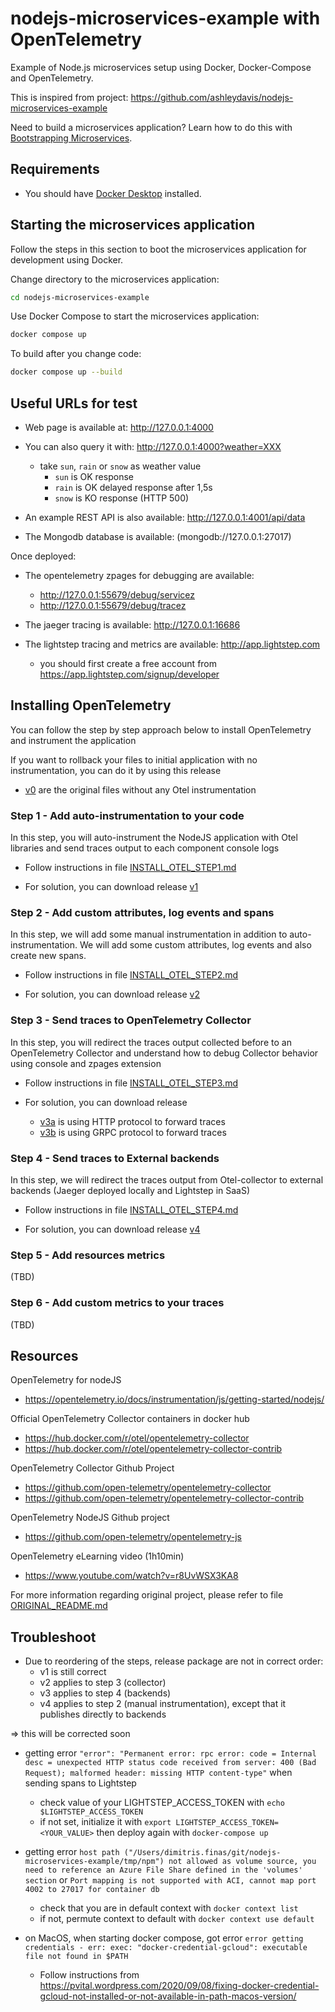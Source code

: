 # nodejs-microservices-example with OpenTelemetry

Example of Node.js microservices setup using Docker, Docker-Compose and OpenTelemetry.

This is inspired from project: https://github.com/ashleydavis/nodejs-microservices-example

Need to build a microservices application? Learn how to do this with [Bootstrapping Microservices](http://bit.ly/2o0aDsP).


## Requirements

- You should have [Docker Desktop](https://www.docker.com/products/docker-desktop) installed.


## Starting the microservices application

Follow the steps in this section to boot the microservices application for development using Docker.

Change directory to the microservices application:

```bash
cd nodejs-microservices-example
```

Use Docker Compose to start the microservices application:

```bash
docker compose up
```

To build after you change code:

```bash
docker compose up --build
```


## Useful URLs for test

- Web page is available at: http://127.0.0.1:4000

- You can also query it with: http://127.0.0.1:4000?weather=XXX
  - take `sun`, `rain` or `snow` as weather value
    - `sun` is OK response
    - `rain` is OK delayed response after 1,5s
    - `snow` is KO response (HTTP 500)

- An example REST API is also available: http://127.0.0.1:4001/api/data

- The Mongodb database is available: (mongodb://127.0.0.1:27017)

Once deployed:

- The opentelemetry zpages for debugging are available:
  - http://127.0.0.1:55679/debug/servicez
  - http://127.0.0.1:55679/debug/tracez

- The jaeger tracing is available: http://127.0.0.1:16686

- The lightstep tracing and metrics are available: http://app.lightstep.com
  - you should first create a free account from https://app.lightstep.com/signup/developer


## Installing OpenTelemetry

You can follow the step by step approach below to install OpenTelemetry and instrument the application

If you want to rollback your files to initial application with no instrumentation, you can do it by using this release
- [v0](https://github.com/dimitrisfinas/nodejs-microservices-example/releases/tag/V0.1.0) are the original files without any Otel instrumentation


### Step 1 - Add auto-instrumentation to your code

In this step, you will auto-instrument the NodeJS application with Otel libraries and send traces output to each component console logs

- Follow instructions in file [INSTALL_OTEL_STEP1.md](/INSTALL_OTEL_STEP1.md)

- For solution, you can download release [v1](https://github.com/dimitrisfinas/nodejs-microservices-example/releases/tag/V1.0.0)


### Step 2 - Add custom attributes, log events and spans

In this step, we will add some manual instrumentation in addition to auto-instrumentation.
We will add some custom attributes, log events and also create new spans.

- Follow instructions in file [INSTALL_OTEL_STEP2.md](/INSTALL_OTEL_STEP2.md)

- For solution, you can download release [v2](https://github.com/dimitrisfinas/nodejs-microservices-example/releases/tag/V2.0.0)


### Step 3 - Send traces to OpenTelemetry Collector

In this step, you will redirect the traces output collected before to an OpenTelemetry Collector and understand how to debug Collector behavior using console and zpages extension

- Follow instructions in file [INSTALL_OTEL_STEP3.md](/INSTALL_OTEL_STEP3.md)

- For solution, you can download release
  - [v3a](https://github.com/dimitrisfinas/nodejs-microservices-example/releases/tag/V3.0.0a) is using HTTP protocol to forward traces
  - [v3b](https://github.com/dimitrisfinas/nodejs-microservices-example/releases/tag/V3.0.0b) is using GRPC protocol to forward traces


### Step 4 - Send traces to External backends

In this step, we will redirect the traces output from Otel-collector to external backends (Jaeger deployed locally and Lightstep in SaaS)

- Follow instructions in file [INSTALL_OTEL_STEP4.md](/INSTALL_OTEL_STEP4.md)

- For solution, you can download release [v4](https://github.com/dimitrisfinas/nodejs-microservices-example/releases/tag/V4.0.0)



### Step 5 - Add resources metrics
(TBD)


### Step 6 - Add custom metrics to your traces
(TBD)


## Resources

OpenTelemetry for nodeJS
- https://opentelemetry.io/docs/instrumentation/js/getting-started/nodejs/

Official OpenTelemetry Collector containers in docker hub
- https://hub.docker.com/r/otel/opentelemetry-collector
- https://hub.docker.com/r/otel/opentelemetry-collector-contrib

OpenTelemetry Collector Github Project
- https://github.com/open-telemetry/opentelemetry-collector
- https://github.com/open-telemetry/opentelemetry-collector-contrib

OpenTelemetry NodeJS Github project
- https://github.com/open-telemetry/opentelemetry-js

OpenTelemetry eLearning video (1h10min)
- https://www.youtube.com/watch?v=r8UvWSX3KA8

For more information regarding original project, please refer to file [ORIGINAL_README.md](https://github.com/dimitrisfinas/nodejs-microservices-example/blob/master/ORIGINAL_README.md)


## Troubleshoot

- Due to reordering of the steps, release package are not in correct order:
  - v1 is still correct
  - v2 applies to step 3 (collector)  
  - v3 applies to step 4 (backends)
  - v4 applies to step 2 (manual instrumentation), except that it publishes directly to backends

=> this will be corrected soon


- getting error `"error": "Permanent error: rpc error: code = Internal desc = unexpected HTTP status code received from server: 400 (Bad Request); malformed header: missing HTTP content-type"` when sending spans to Lightstep
  - check value of your LIGHTSTEP_ACCESS_TOKEN with `echo $LIGHTSTEP_ACCESS_TOKEN`
  - if not set, initialize it with `export LIGHTSTEP_ACCESS_TOKEN=<YOUR_VALUE>` then deploy again with `docker-compose up`


- getting error `host path ("/Users/dimitris.finas/git/nodejs-microservices-example/tmp/npm") not allowed as volume source, you need to reference an Azure File Share defined in the 'volumes' section` or `Port mapping is not supported with ACI, cannot map port 4002 to 27017 for container db`
  - check that you are in default context with `docker context list`
  - if not, permute context to default with `docker context use default`


- on MacOS, when starting docker compose, got error `error getting credentials - err: exec: "docker-credential-gcloud": executable file not found in $PATH`
  - Follow instructions from https://pvital.wordpress.com/2020/09/08/fixing-docker-credential-gcloud-not-installed-or-not-available-in-path-macos-version/
